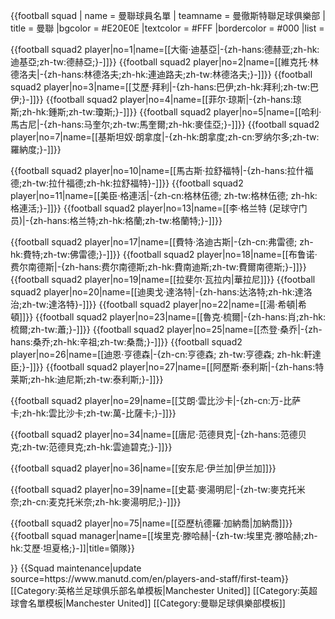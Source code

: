 {{football squad
| name       = 曼聯球員名單
| teamname   = 曼徹斯特聯足球俱樂部
| title      = 曼聯
|bgcolor     = #E20E0E
|textcolor   = #FFF
|bordercolor = #000
|list        = <div>
{{football squad2 player|no=1|name=[[大衞·迪基亞|-{zh-hans:德赫亚;zh-hk:迪基亞;zh-tw:德赫亞;}-]]}}
{{football squad2 player|no=2|name=[[維克托·林德洛夫|-{zh-hans:林德洛夫;zh-hk:連迪路夫;zh-tw:林德洛夫;}-]]}}
{{football squad2 player|no=3|name=[[艾歷·拜利|-{zh-hans:巴伊;zh-hk:拜利;zh-tw:巴伊;}-]]}}
{{football squad2 player|no=4|name=[[菲尔·琼斯|-{zh-hans:琼斯;zh-hk:鍾斯;zh-tw:瓊斯;}-]]}}
{{football squad2 player|no=5|name=[[哈利·馬古尼|-{zh-hans:马奎尔;zh-tw:馬奎爾;zh-hk:麥佳亞;}-]]}}
{{football squad2 player|no=7|name=[[基斯坦奴·朗拿度|-{zh-hk:朗拿度;zh-cn:罗纳尔多;zh-tw:羅納度;}-]]}}
<!--{{football squad2 player|no=9|name=[[安東尼·馬斯亞|-{zh-hans:马夏尔;zh-hk:馬斯亞;zh-tw:馬夏爾}-]]}}-->
{{football squad2 player|no=10|name=[[馬古斯·拉舒福特|-{zh-hans:拉什福德;zh-tw:拉什福德;zh-hk:拉舒福特}-]]}}
{{football squad2 player|no=11|name=[[美臣·格連活|-{zh-cn:格林伍德; zh-tw:格林伍德; zh-hk:格連活;}-]]}}
{{football squad2 player|no=13|name=[[李·格兰特 (足球守门员)|-{zh-hans:格兰特;zh-hk:格蘭;zh-tw:格蘭特;}-]]}}
<!--{{football squad2 player|no=15|name=[[安達斯·彭利拿|-{zh-hans:佩雷拉;zh-hk:彭利拿;zh-tw:佩雷拉}-]]}}-->
<!--{{football squad2 player|no=16|name=[[阿马德·迪亚洛|-{zh-hans:迪亚洛;zh-hk:迪亞路;zh-tw:迪亞洛;}-]]}}-->
{{football squad2 player|no=17|name=[[費特·洛迪古斯|-{zh-cn:弗雷德; zh-hk:費特;zh-tw:佛雷德;}-]]}}
{{football squad2 player|no=18|name=[[布鲁诺·费尔南德斯|-{zh-hans:费尔南德斯;zh-hk:費南迪斯;zh-tw:費爾南德斯;}-]]}}
{{football squad2 player|no=19|name=[[拉斐尔·瓦拉内|華拉尼]]}}
{{football squad2 player|no=20|name=[[迪奧戈·達洛特|-{zh-hans:达洛特;zh-hk:達洛治;zh-tw:達洛特}-]]}}
{{football squad2 player|no=22|name=[[湯·希頓|希頓]]}}
{{football squad2 player|no=23|name=[[魯克·梳爾|-{zh-hans:肖;zh-hk:梳爾;zh-tw:蕭;}-]]}}
{{football squad2 player|no=25|name=[[杰登·桑乔|-{zh-hans:桑乔;zh-hk:辛祖;zh-tw:桑喬;}-]]}}
{{football squad2 player|no=26|name=[[迪恩·亨德森|-{zh-cn:亨德森; zh-tw:亨德森; zh-hk:軒達臣;}-]]}}
{{football squad2 player|no=27|name=[[阿歷斯·泰利斯|-{zh-hans:特莱斯;zh-hk:迪尼斯;zh-tw:泰利斯;}-]]}}
<!--{{football squad2 player|no=28|name=[[法昆多·佩里斯里|-{zh-hans:佩利斯特里;zh-hk:柏利斯查;zh-tw:佩里斯里;}-]]}}-->
{{football squad2 player|no=29|name=[[艾朗·雲比沙卡|-{zh-cn:万-比萨卡;zh-hk:雲比沙卡;zh-tw:萬-比薩卡;}-]]}}
<!--{{football squad2 player|no=33|name=[[班頓·威廉斯|-{zh-hans:威廉姆斯;zh-hk:威廉斯;zh-tw:威廉姆斯;}-]]}}-->
{{football squad2 player|no=34|name=[[唐尼·范德貝克|-{zh-hans:范德贝克;zh-tw:范德貝克;zh-hk:雲迪碧克;}-]]}}
<!--{{football squad2 player|no=35|name=[[迪美查·米素爾|米素爾]]}}-->
{{football squad2 player|no=36|name=[[安东尼·伊兰加|伊兰加]]}}
<!--{{football squad2 player|no=37|name=[[占士·加拿|加拿]]}}-->
<!--{{football squad2 player|no=38|name=[[图安泽贝|-{zh-hans:图安泽贝;zh-hk:杜安沙比;zh-tw:圖安澤比;}-]]}}-->
{{football squad2 player|no=39|name=[[史葛·麥湯明尼|-{zh-tw:麥克托米奈;zh-cn:麦克托米奈;zh-hk:麥湯明尼;}-]]}}
<!--{{football squad2 player|no=44|name=[[陳達毅]]}}-->
<!--{{football squad2 player|no=63|name=[[迪兰·莱维特|莱维特]]}}--> 
{{football squad2 player|no=75|name=[[亞歷杭德羅·加納喬|加納喬]]}}
{{football squad manager|name=[[埃里克·滕哈赫|-{zh-tw:埃里克·滕哈赫;zh-hk:艾歷·坦夏格;}-]]|title=領隊}}
</div>
}}<noinclude>
{{Squad maintenance|update source=https://www.manutd.com/en/players-and-staff/first-team}}
[[Category:英格兰足球俱乐部名单模板|Manchester United]]
[[Category:英超球會名單模板|Manchester United]]
[[Category:曼聯足球俱樂部模板]]</noinclude>